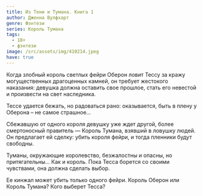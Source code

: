 ```yaml
---
title: Из Тени и Тумана. Книга 1
author: Дженна Вулфхарт
genre: Фэнтези
series: Король Тумана
tags:
  - 18+
  - фэнтези
image: /src/assets/img/410214.jpeg
have: true
---
```

Когда злобный король светлых фейри Оберон ловит Тессу за кражу могущественных драгоценных камней, он требует жестокого наказания: девушка должна оставить свое прошлое, стать его невестой и произвести на свет наследника.

Тессе удается бежать, но радоваться рано: оказывается, быть в плену у Оберона – не самое страшное…

Сбежавшую от одного короля девушку уже ждет другой, более смертоносный правитель — Король Тумана, взявший в ловушку людей. Он предлагает ей сделку: убить короля фейри, и тогда пленники будут свободны.

Туманы, окружающие королевство, безжалостны и опасны, но притягательны... Как и король. Пока Тесса борется со своими чувствами, она должна сделать выбор.

Ее кинжал может убить только одного фейри. Король Оберон или Король Тумана? Кого выберет Тесса?
